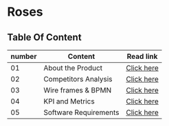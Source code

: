 # Roses

## Table Of Content

number | Content| Read link
------------ | ------------- | --------------
01 |  About the Product| [Click here](https://oebitw.github.io/flowers/articles/roses)
02 |  Competitors Analysis| [Click here](https://oebitw.github.io/flowers/articles/competitors)
03 | Wire frames & BPMN| [Click here](https://miro.com/welcomeonboard/NGZZRDI0SFZ2S1d2YVR2TUVoWG5kSXlFZmNxdDVGOW9Lcm9kbXZ2T0twRE5iT2dRS0haTlh4VFFuQzZyQ1p1RHwzMDc0NDU3MzU0MDc1MjUyNDk1)
04 | KPI and Metrics| [Click here](https://oebitw.github.io/flowers/articles/metrics)
05 | Software Requirements| [Click here](https://oebitw.github.io/flowers/articles/requirements)
